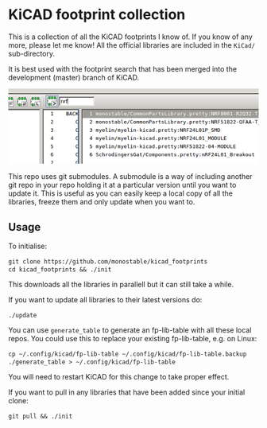 # KiCAD footprint collection
This is a collection of all the KiCAD footprints I know of. If you know of any more, please let me know!
All the official libraries are included in the `KiCad/` sub-directory.

It is best used with the footprint search that has been merged into the development (master) branch of KiCAD.

![](screenshot.png)

This repo uses git submodules.
A submodule is a way of including another git repo in your repo holding it at a particular version until you want to update it.
This is useful as you can easily keep a local copy of all the libraries, freeze them and only update when you want to.

## Usage

To initialise:

    git clone https://github.com/monostable/kicad_footprints
    cd kicad_footprints && ./init

This downloads all the libraries in parallell but it can still take a while.

If you want to update all libraries to their latest versions do:

    ./update

You can use `generate_table` to generate an fp-lib-table with all these
local repos. You could use this to replace your existing fp-lib-table, e.g. on
Linux:
    
    cp ~/.config/kicad/fp-lib-table ~/.config/kicad/fp-lib-table.backup
    ./generate_table > ~/.config/kicad/fp-lib-table

You will need to restart KiCAD for this change to take proper effect. 

If you want to pull in any libraries that have been added since your initial clone:

    git pull && ./init
